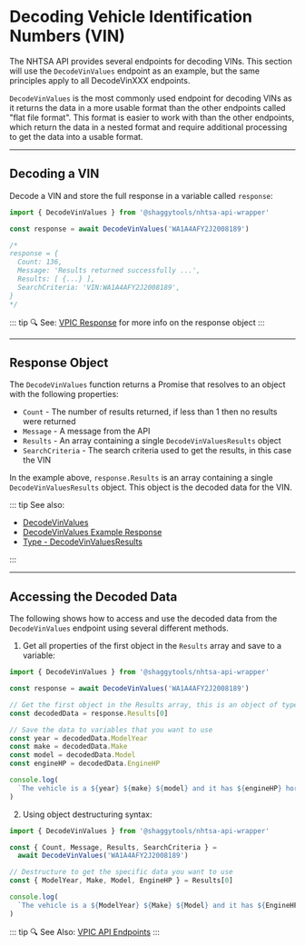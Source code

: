 # Decoding Vehicle Identification Numbers (VIN)

The NHTSA API provides several endpoints for decoding VINs. This section will use the
`DecodeVinValues` endpoint as an example, but the same principles apply to all DecodeVinXXX
endpoints.

`DecodeVinValues` is the most commonly used endpoint for decoding VINs as it returns
the data in a more usable format than the other endpoints called "flat file format". This format
is easier to work with than the other endpoints, which return the data in a nested format and
require additional processing to get the data into a usable format.

---

## Decoding a VIN

Decode a VIN and store the full response in a variable called `response`:

```typescript
import { DecodeVinValues } from '@shaggytools/nhtsa-api-wrapper'

const response = await DecodeVinValues('WA1A4AFY2J2008189')

/*
response = {
  Count: 136,
  Message: 'Results returned successfully ...',
  Results: [ {...} ],
  SearchCriteria: 'VIN:WA1A4AFY2J2008189',
}
*/
```

::: tip :mag: See: [VPIC Response](../guide/vpic/vpic-api-response) for more info on the response object
:::

---

## Response Object

The `DecodeVinValues` function returns a Promise that resolves to an object with the following
properties:

- `Count` - The number of results returned, if less than 1 then no results were returned
- `Message` - A message from the API
- `Results` - An array containing a single `DecodeVinValuesResults` object
- `SearchCriteria` - The search criteria used to get the results, in this case the VIN

In the example above, `response.Results` is an array containing a single `DecodeVinValuesResults`
object. This object is the decoded data for the VIN.

::: tip See also:

- [DecodeVinValues](../guide/vpic/endpoints/decode-vin-values)
- [DecodeVinValues Example Response](../guide/vpic/endpoints/decode-vin-values#returns)
- [Type - DecodeVinValuesResults](../typedoc/api/endpoints/DecodeVinValues#decodevinvaluesresults)

:::

---

## Accessing the Decoded Data

The following shows how to access and use the decoded data from the `DecodeVinValues` endpoint using
several different methods.

1. Get all properties of the first object in the `Results` array and save to a variable:

```typescript
import { DecodeVinValues } from '@shaggytools/nhtsa-api-wrapper'

const response = await DecodeVinValues('WA1A4AFY2J2008189')

// Get the first object in the Results array, this is an object of type DecodeVinValuesResults
const decodedData = response.Results[0]

// Save the data to variables that you want to use
const year = decodedData.ModelYear
const make = decodedData.Make
const model = decodedData.Model
const engineHP = decodedData.EngineHP

console.log(
  `The vehicle is a ${year} ${make} ${model} and it has ${engineHP} horsepower.`
)
```

2. Using object destructuring syntax:

```typescript
import { DecodeVinValues } from '@shaggytools/nhtsa-api-wrapper'

const { Count, Message, Results, SearchCriteria } =
  await DecodeVinValues('WA1A4AFY2J2008189')

// Destructure to get the specific data you want to use
const { ModelYear, Make, Model, EngineHP } = Results[0]

console.log(
  `The vehicle is a ${ModelYear} ${Make} ${Model} and it has ${EngineHP} horsepower.`
)
```

::: tip :mag: See Also: [VPIC API Endpoints](../guide/vpic/#vpic-api-endpoints)
:::
